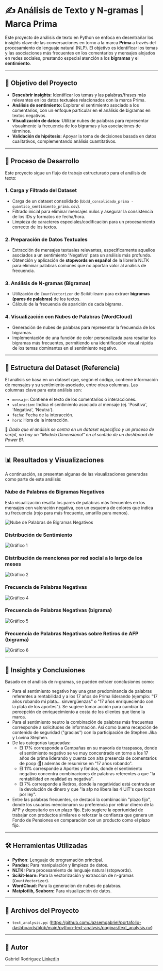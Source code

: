# ✍️ Análisis de Texto y N-gramas | Marca Prima

Este proyecto de análisis de texto en Python se enfoca en desentrañar los insights clave de las conversaciones en torno a la marca **Prima** a través del procesamiento de lenguaje natural (NLP). El objetivo es identificar los temas y las asociaciones más frecuentes en los comentarios y mensajes alojados en redes sociales, prestando especial atención a los **bigramas** y el **sentimiento**.

---

## 🎯 Objetivo del Proyecto

-   **Descubrir insights:** Identificar los temas y las palabras/frases más relevantes en los datos textuales relacionados con la marca Prima.
-   **Análisis de sentimiento:** Explorar el sentimiento asociado a los comentarios, con un enfoque particular en el análisis de bigramas en textos negativos.
-   **Visualización de datos:** Utilizar nubes de palabras para representar visualmente la frecuencia de los bigramas y las asociaciones de términos.
-   **Validación de hipótesis:** Apoyar la toma de decisiones basada en datos cualitativos, complementando análisis cuantitativos.

---

## 🧪 Proceso de Desarrollo

Este proyecto sigue un flujo de trabajo estructurado para el análisis de texto:

### 1. Carga y Filtrado del Dataset
-   Carga de un dataset consolidado (`bbdd_consolidado_prima - quantico_sentimiento_prima.csv`).
-   Filtrado inicial para eliminar mensajes nulos y asegurar la consistencia de los IDs y formatos de fecha/hora.
-   Limpieza de caracteres especiales/codificación para un procesamiento correcto de los textos.

### 2. Preparación de Datos Textuales
-   Extracción de mensajes textuales relevantes, específicamente aquellos asociados a un sentimiento 'Negativo' para un análisis más profundo.
-   Obtención y aplicación de **stopwords en español** de la librería NLTK para eliminar palabras comunes que no aportan valor al análisis de frecuencia.

### 3. Análisis de N-gramas (Bigramas)
-   Utilización de `CountVectorizer` de Scikit-learn para extraer **bigramas (pares de palabras)** de los textos.
-   Cálculo de la frecuencia de aparición de cada bigrama.

### 4. Visualización con Nubes de Palabras (WordCloud)
-   Generación de nubes de palabras para representar la frecuencia de los bigramas.
-   Implementación de una función de color personalizada para resaltar los bigramas más frecuentes, permitiendo una identificación visual rápida de los temas dominantes en el sentimiento negativo.

---

## 🧱 Estructura del Dataset (Referencia)

El análisis se basa en un dataset que, según el código, contiene información de mensajes y su sentimiento asociado, entre otras columnas. Las columnas clave para este análisis son:

-   `mensaje`: Contiene el texto de los comentarios o interacciones.
-   `valoracion`: Indica el sentimiento asociado al mensaje (ej. 'Positiva', 'Negativa', 'Neutra').
-   `fecha`: Fecha de la interacción.
-   `hora`: Hora de la interacción.

📌 *Dado que el análisis se centra en un dataset específico y un proceso de script, no hay un "Modelo Dimensional" en el sentido de un dashboard de Power BI.*

---

## 📊 Resultados y Visualizaciones

A continuación, se presentan algunas de las visualizaciones generadas como parte de este análisis:

### Nube de Palabras de Bigramas Negativos
Esta visualización resalta los pares de palabras más frecuentes en los mensajes con valoración negativa, con un esquema de colores que indica su frecuencia (rojo para más frecuente, amarillo para menos).

![Nube de Palabras de Bigramas Negativos](./paginas/nube_palabras.png)

### Distribución de Sentimiento
![Gráfico 1](./paginas/sentimiento_mes_prima.png)

### Distribución de menciones por red social a lo largo de los meses
![Gráfico 2](./paginas/proporncion_menciones_prima.png)

### Frecuencia de Palabras Negativas
![Gráfico 4](./paginas/palabras_negativas_prima.png)

### Frecuencia de Palabras Negativas (bigrama)
![Gráfico 5](./paginas/bigramas_negativos.png)

### Frecuencia de Palabras Negativas sobre Retiros de AFP (bigrama)
![Gráfico 6](./paginas/retiros_negativo_bigramas.png)

---

## 🧠 Insights y Conclusiones

Basado en el análisis de n-gramas, se pueden extraer conclusiones como:

-   Para el sentimiento negativo hay una gran predominancia de palabras referentes a rentabilidad y a los 17 años de Prima liderando (ejemplo: "17 años robando mi plata... sinvergüenzas" o "17 años enriqueciendo con la plata de los aportes"). Se sugiere tomar acción para cambiar la percepción de enriquecimiento a costa de los clientes que tiene la marca.
-   Para el sentimiento neutro la combinación de palabras más frecuentes corresponde a solicitudes de información. Así como buena recepción de contenido de seguridad ("gracias") con la participación de Stephen Jika y Lovina Stephen.
-   De las categorías tagueadas:
    * El 17% corresponde a Campañas en su mayoría de traspasos, donde el sentimiento negativo se ve muy concentrado en torno a los 17 años de prima liderando y cuenta con alta presencia de comentarios de poop (💩) además de resumirse en "17 años robando".
    * El 11% corresponde a Aportes y fondos, donde el sentimiento negativo concentra combinaciones de palabras referentes a que "la rentabilidad en realidad es negativa".
    * El 7% corresponde a Retiros, donde la negatividad está centrada en la devolución de dinero y que "la afp no libera las 4 UIT's que tocan por ley".
-   Entre las palabras frecuentes, se destacó la combinación "plazo fijo", donde los usuarios mencionaron su preferencia por retirar dinero de la AFP y depositarlo en un plazo fijo. Esto sugiere la oportunidad de trabajar con productos similares o reforzar la confianza que genera un Fondo de Pensiones en comparación con un producto como el plazo fijo.

---

## 🛠️ Herramientas Utilizadas

-   **Python:** Lenguaje de programación principal.
-   **Pandas:** Para manipulación y limpieza de datos.
-   **NLTK:** Para procesamiento de lenguaje natural (stopwords).
-   **Scikit-learn:** Para la vectorización y extracción de n-gramas (`CountVectorizer`).
-   **WordCloud:** Para la generación de nubes de palabras.
-   **Matplotlib, Seaborn:** Para visualización de datos.

---

## 📄 Archivos del Proyecto

-   `text_analysis.py`: (https://github.com/Jazsemgabriel/portafolio-dashboards/blob/main/python-text-analysis/paginas/text_analysis.py)
---

## 👤 Autor

Gabriel Rodríguez
[LinkedIn](https://www.linkedin.com/in/gabriel-rodr%C3%ADguez-4b4a6216b/)

---
